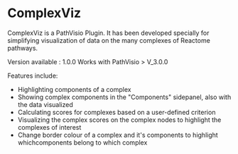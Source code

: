 # ComplexViz
ComplexViz is a PathVisio Plugin. It has been developed specially for simplifying visualization of data on the many complexes of Reactome pathways. 

Version available : 1.0.0
Works with PathVisio > V_3.0.0

Features include:
* Highlighting components of a complex
* Showing complex components in the "Components" sidepanel, also with the data visualized
* Calculating scores for complexes based on a user-defined criterion
* Visualizing the complex scores on the complex nodes to highlight the complexes of interest
* Change border colour of a complex and it's components to highlight whichcomponents belong to which complex

